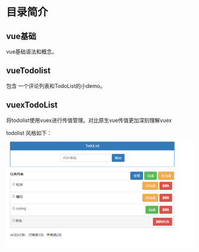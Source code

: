 # 目录简介

## vue基础

vue基础语法和概念。

## vueTodolist 

包含 一个评论列表和TodoList的小demo。

## vuexTodoList

将todolist使用vuex进行传值管理。对比原生vue传值更加深刻理解vuex

todolist 风格如下：

![todolist](assets/todolist.jpg)

